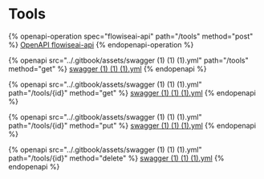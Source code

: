# Tools

{% openapi-operation spec="flowiseai-api" path="/tools" method="post" %}
[OpenAPI flowiseai-api](https://gitbook-x-prod-openapi.4401d86825a13bf607936cc3a9f3897a.r2.cloudflarestorage.com/raw/238edaa326f0ca4057047699b251f09b359ab0c2a5d5201f7095b100792cf411.txt?X-Amz-Algorithm=AWS4-HMAC-SHA256&X-Amz-Content-Sha256=UNSIGNED-PAYLOAD&X-Amz-Credential=dce48141f43c0191a2ad043a6888781c%2F20250622%2Fauto%2Fs3%2Faws4_request&X-Amz-Date=20250622T114123Z&X-Amz-Expires=172800&X-Amz-Signature=5dd4b3343a1c2a841e205191e3862f26b17fd1af871cb148ed64f6c7ad8048f1&X-Amz-SignedHeaders=host&x-amz-checksum-mode=ENABLED&x-id=GetObject)
{% endopenapi-operation %}

{% openapi src="../.gitbook/assets/swagger (1) (1) (1).yml" path="/tools" method="get" %}
[swagger (1) (1) (1).yml](<../.gitbook/assets/swagger (1) (1) (1).yml>)
{% endopenapi %}

{% openapi src="../.gitbook/assets/swagger (1) (1) (1).yml" path="/tools/{id}" method="get" %}
[swagger (1) (1) (1).yml](<../.gitbook/assets/swagger (1) (1) (1).yml>)
{% endopenapi %}

{% openapi src="../.gitbook/assets/swagger (1) (1) (1).yml" path="/tools/{id}" method="put" %}
[swagger (1) (1) (1).yml](<../.gitbook/assets/swagger (1) (1) (1).yml>)
{% endopenapi %}

{% openapi src="../.gitbook/assets/swagger (1) (1) (1).yml" path="/tools/{id}" method="delete" %}
[swagger (1) (1) (1).yml](<../.gitbook/assets/swagger (1) (1) (1).yml>)
{% endopenapi %}

